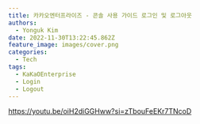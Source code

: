 ```yaml
---
title: 카카오엔터프라이즈 - 콘솔 사용 가이드 로그인 및 로그아웃
authors:
  - Yonguk Kim
date: 2022-11-30T13:22:45.862Z
feature_image: images/cover.png
categories:
  - Tech
tags:
  - KaKaOEnterprise
  - Login
  - Logout
---
```


https://youtu.be/oiH2diGGHww?si=zTbouFeEKr7TNcoD
